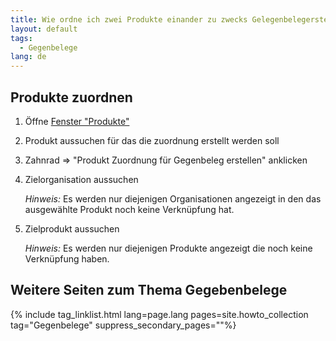 ```yaml
---
title: Wie ordne ich zwei Produkte einander zu zwecks Gelegenbelegerstellung?
layout: default
tags:
  - Gegenbelege
lang: de
---
```


## Produkte zuordnen
1. Öffne [Fenster "Produkte"](Wie_finde_und_öffne_ich_ein_Fenster)
1. Produkt aussuchen für das die zuordnung erstellt werden soll
1. Zahnrad => "Produkt Zuordnung für Gegenbeleg erstellen" anklicken
1. Zielorganisation aussuchen
   
   *Hinweis:* Es werden nur diejenigen Organisationen angezeigt in den das ausgewählte Produkt noch keine Verknüpfung hat.
   
1. Zielprodukt aussuchen

   *Hinweis:* Es werden nur diejenigen Produkte angezeigt die noch keine Verknüpfung haben.

   
## Weitere Seiten zum Thema Gegebenbelege

{% include tag_linklist.html lang=page.lang pages=site.howto_collection tag="Gegenbelege" suppress_secondary_pages=""%}